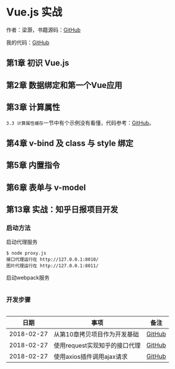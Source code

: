# Vue.js 实战

作者：梁灏，书籍源码：[GitHub](https://github.com/icarusion/vue-book)

我的代码：[GitHub](https://github.com/mumingv/fe/tree/master/books/my-vue-book)


## 第1章 初识 Vue.js


## 第2章 数据绑定和第一个Vue应用


## 第3章 计算属性

`3.3 计算属性缓存`一节中有个示例没有看懂，代码参考：[GitHub](https://github.com/mumingv/fe/blob/master/books/my-vue-book/ch03-computed-attr/07-computed-attr-cache.html)。

## 第4章 v-bind 及 class 与 style 绑定


## 第5章 内置指令


## 第6章 表单与 v-model


## 第13章 实战：知乎日报项目开发

### 启动方法

启动代理服务

```
$ node proxy.js
接口代理运行在 http://127.0.0.1:8010/
图片代理运行在 http://127.0.0.1:8011/
```

启动webpack服务

```

```


### 开发步骤

###### 

|日期		|事项							|备注					|
|-----------|-------------------------------|-----------------------|
|2018-02-27	|从第10章拷贝项目作为开发基础		|[GitHub](https://github.com/mumingv/fe/commit/2fd07f7959385c4b1ac34f571f826982e1258059)|
|2018-02-27	|使用request实现知乎的接口代理 		|[GitHub](https://github.com/mumingv/fe/commit/05529ee348a8267c40a9820b805bbd6a2d0ad1e9)|
|2018-02-27	|使用axios插件调用ajax请求 		|[GitHub](https://github.com/mumingv/fe/commit/0d35498061393b36f028109bbc93190f625ea19c)|










